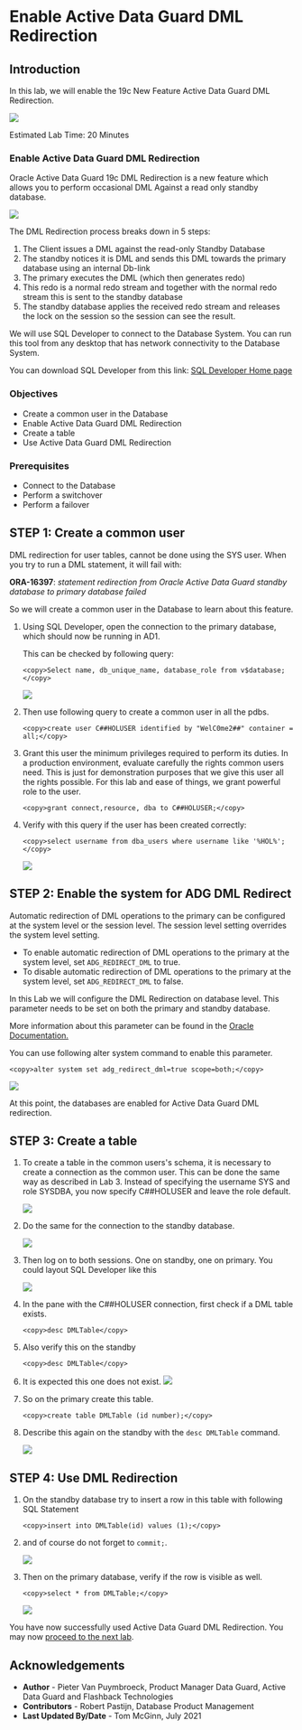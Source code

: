 # Enable Active Data Guard DML Redirection

## Introduction
In this lab, we will enable the 19c New Feature Active Data Guard DML Redirection.

![](./images/adg-redirect-5305796.gif)

Estimated Lab Time: 20 Minutes

### Enable Active Data Guard DML Redirection

Oracle Active Data Guard 19c DML Redirection is a new feature which allows you to perform occasional DML Against a read only standby database.

![](./images/dml-redirect.jpeg)

The DML Redirection process breaks down in 5 steps:

1. The Client issues a DML against the read-only Standby Database
2. The standby notices it is DML and sends this DML towards the primary database using an internal Db-link
3. The primary executes the DML (which then generates redo)
4. This redo is a normal redo stream and together with the normal redo stream this is sent to the standby database
5. The standby database applies the received redo stream and releases the lock on the session so the session can see the result.

We will use SQL Developer to connect to the Database System. You can run this tool from any desktop that has network connectivity to the Database System.

You can download SQL Developer from this link: [SQL Developer Home page](https://www.oracle.com/be/database/technologies/appdev/sqldeveloper-landing.html)

### Objectives
- Create a common user in the Database
- Enable Active Data Guard DML Redirection
- Create a table
- Use Active Data Guard DML Redirection

### Prerequisites
- Connect to the Database
- Perform a switchover
- Perform a failover

## **STEP 1**: Create a common user

DML redirection for user tables, cannot be done using the SYS user.
When you try to run a DML statement, it will fail with:  

**ORA-16397**: *statement redirection from Oracle Active Data Guard standby database to primary database failed*

So we will create a common user in the Database to learn about this feature.

1. Using SQL Developer, open the connection to the primary database, which should now be running in AD1.

    This can be checked by following query:

    ````
    <copy>Select name, db_unique_name, database_role from v$database;</copy>
    ````
    ![](./images/dml01.png)

2. Then use following query to create a common user in all the pdbs.

    ````
    <copy>create user C##HOLUSER identified by "WelC0me2##" container = all;</copy>
    ````

3. Grant this user the minimum privileges required to perform its duties. In a production environment, evaluate carefully the rights common users need. This is just for demonstration purposes that we give this user all the rights possible. For this lab and ease of things, we grant powerful role to the user.

    ````
    <copy>grant connect,resource, dba to C##HOLUSER;</copy>
    ````

4. Verify with this query if the user has been created correctly:

    ````
    <copy>select username from dba_users where username like '%HOL%';</copy>
    ````
    ![](./images/dml02.png)



## **STEP 2**: Enable the system for ADG DML Redirect

Automatic redirection of DML operations to the primary can be configured at the system level or the session level. The session level setting overrides the system level setting.

* To enable automatic redirection of DML operations to the primary at the system level, set `ADG_REDIRECT_DML` to true.
* To disable automatic redirection of DML operations to the primary at the system level, set `ADG_REDIRECT_DML` to false.

In this Lab we will configure the DML Redirection on database level.
This parameter needs to be set on both the primary and standby database.

More information about this parameter can be found in the [Oracle Documentation.](https://docs.oracle.com/en/database/oracle/oracle-database/19/refrn/ADG_REDIRECT_DML.html#GUID-AC98F026-33BE-41FE-8F2F-EFA296723AD8)

You can use following alter system command to enable this parameter.

````
<copy>alter system set adg_redirect_dml=true scope=both;</copy>
````
![](./images/dml03.png)

At this point, the databases are enabled for Active Data Guard DML redirection.


## **STEP 3**: Create a table

1. To create a table in the common users's schema, it is necessary to create a connection as the common user. This can be done the same way as described in Lab 3. Instead of specifying the username SYS and role SYSDBA, you now specify C##HOLUSER and leave the role default.

    ![](./images/dml04.png)

2. Do the same for the connection to the standby database.

    ![](./images/dml05.png)

3. Then log on to both sessions. One on standby, one on primary.
    You could layout SQL Developer like this

    ![](./images/dml06.png)

4. In the pane with the C##HOLUSER connection, first check if a DML table exists.

    ````
    <copy>desc DMLTable</copy>
    ````

5. Also verify this on the standby

    ````
    <copy>desc DMLTable</copy>
    ````

6. It is expected this one does not exist.
    ![](./images/dml07.png)

7. So on the primary create this table.

    ````
    <copy>create table DMLTable (id number);</copy>
    ````

8. Describe this again on the standby with the `desc DMLTable` command.

    ![](./images/dml08.png)


## **STEP 4**: Use DML Redirection

1. On the standby database try to insert a row in this table with following SQL Statement

    ````
    <copy>insert into DMLTable(id) values (1);</copy>
    ````

2. and of course do not forget to `commit;`.

    ![](./images/dml09.png)

3. Then on the primary database, verify if the row is visible as well.

    ````
    <copy>select * from DMLTable;</copy>
    ````

    ![](./images/dml10.png)


You have now successfully used Active Data Guard DML Redirection. You may now [proceed to the next lab](#next).

## Acknowledgements

- **Author** - Pieter Van Puymbroeck, Product Manager Data Guard, Active Data Guard and Flashback Technologies
- **Contributors** - Robert Pastijn, Database Product Management
- **Last Updated By/Date** -  Tom McGinn, July 2021
